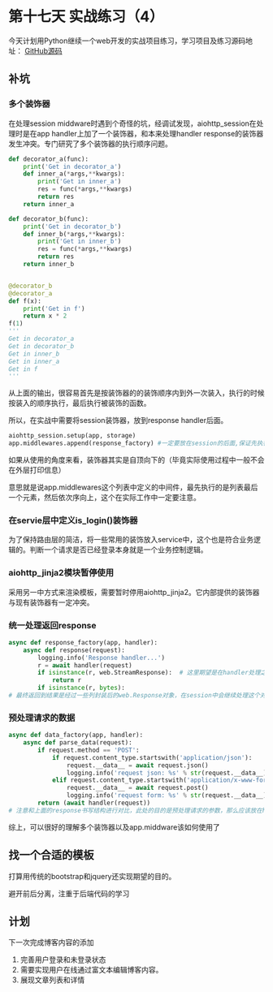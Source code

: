 # 第十七天 实战练习（4）
今天计划用Python继续一个web开发的实战项目练习，学习项目及练习源码地址：
[GitHub源码](https://github.com/coojee2012/LearnPython)

## 补坑
### 多个装饰器
在处理session middware时遇到个奇怪的坑，经调试发现，aiohttp_session在处理时是在app handler上加了一个装饰器，和本来处理handler response的装饰器发生冲突。专门研究了多个装饰器的执行顺序问题。
```python
def decorator_a(func):
    print('Get in decorator_a')
    def inner_a(*args,**kwargs):
        print('Get in inner_a')
        res = func(*args,**kwargs)
        return res
    return inner_a

def decorator_b(func):
    print('Get in decorator_b')
    def inner_b(*args,**kwargs):
        print('Get in inner_b')
        res = func(*args,**kwargs)
        return res
    return inner_b


@decorator_b
@decorator_a
def f(x):
    print('Get in f')
    return x * 2
f(1)
'''
Get in decorator_a
Get in decorator_b
Get in inner_b
Get in inner_a
Get in f
'''
```
从上面的输出，很容易首先是按装饰器的的装饰顺序内到外一次装入，执行的时候按装入的顺序执行，最后执行被装饰的函数。

所以，在实战中需要将session装饰器，放到response handler后面。

```python
aiohttp_session.setup(app, storage)
app.middlewares.append(response_factory) #一定要放在session的后面,保证先执行这个
```


如果从使用的角度来看，装饰器其实是自顶向下的（毕竟实际使用过程中一般不会在外层打印信息）

意思就是说app.middlewares这个列表中定义的中间件，最先执行的是列表最后一个元素，然后依次序向上，这个在实际工作中一定要注意。

### 在servie层中定义is_login()装饰器
为了保持路由层的简洁，将一些常用的装饰放入service中，这个也是符合业务逻辑的。判断一个请求是否已经登录本身就是一个业务控制逻辑。


### aiohttp_jinja2模块暂停使用
采用另一中方式来渲染模板，需要暂时停用aiohttp_jinja2。它内部提供的装饰器与现有装饰器有一定冲突。

### 统一处理返回response

```python
async def response_factory(app, handler):
    async def response(request):
        logging.info('Response handler...')
        r = await handler(request)
        if isinstance(r, web.StreamResponse):  # 这里期望是在handler处理之后继续进行处理，这个和之前的session有关系
            return r
        if isinstance(r, bytes):
# 最终返回到结果是经过一些列封装后的web.Response对象，在session中会继续处理这个对象
```

### 预处理请求的数据

```python
async def data_factory(app, handler):
    async def parse_data(request):
        if request.method == 'POST':
            if request.content_type.startswith('application/json'):
                request.__data__ = await request.json()
                logging.info('request json: %s' % str(request.__data__))
            elif request.content_type.startswith('application/x-www-form-urlencoded'):
                request.__data__ = await request.post()
                logging.info('request form: %s' % str(request.__data__))
        return (await handler(request))
# 注意和上面的response书写结构进行对比，此处的目的是预处理请求的参数，那么应该放在handler前面
```

综上，可以很好的理解多个装饰器以及app.middware该如何使用了

## 找一个合适的模板
打算用传统的bootstrap和jquery还实现期望的目的。

避开前后分离，注重于后端代码的学习

## 计划
下一次完成博客内容的添加
1. 完善用户登录和未登录状态
2. 需要实现用户在线通过富文本编辑博客内容。
3. 展现文章列表和详情
